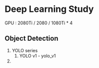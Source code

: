 Deep Learning Study
===================

GPU : 2080Ti / 2080 / 1080Ti * 4

Object Detection
----------------
1. YOLO series
    1. YOLO v1 - yolo_v1
2. 
